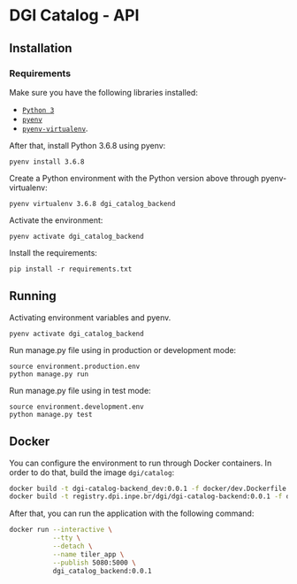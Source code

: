 # DGI Catalog - API

## Installation

### Requirements

Make sure you have the following libraries installed:

- [`Python 3`](https://www.python.org/)
- [`pyenv`](https://github.com/pyenv/pyenv#basic-github-checkout)
- [`pyenv-virtualenv`](https://github.com/pyenv/pyenv-virtualenv#installing-as-a-pyenv-plugin).

After that, install Python 3.6.8 using pyenv:

```
pyenv install 3.6.8
```

Create a Python environment with the Python version above through pyenv-virtualenv:

```
pyenv virtualenv 3.6.8 dgi_catalog_backend
```

Activate the environment:

```
pyenv activate dgi_catalog_backend
```

Install the requirements:

```
pip install -r requirements.txt
```

## Running

Activating environment variables and pyenv.

```
pyenv activate dgi_catalog_backend
```

Run manage.py file using in production or development mode:

```
source environment.production.env
python manage.py run
```

Run manage.py file using in test mode:

```
source environment.development.env
python manage.py test
```


## Docker

You can configure the environment to run through Docker containers. In order to do that, build the image `dgi/catalog`:

```bash
docker build -t dgi-catalog-backend_dev:0.0.1 -f docker/dev.Dockerfile . --no-cache
docker build -t registry.dpi.inpe.br/dgi/dgi-catalog-backend:0.0.1 -f docker/prod.Dockerfile . --no-cache
```

After that, you can run the application with  the following command:

```bash
docker run --interactive \
           --tty \
           --detach \
           --name tiler_app \
           --publish 5080:5000 \
           dgi_catalog_backend:0.0.1
```
